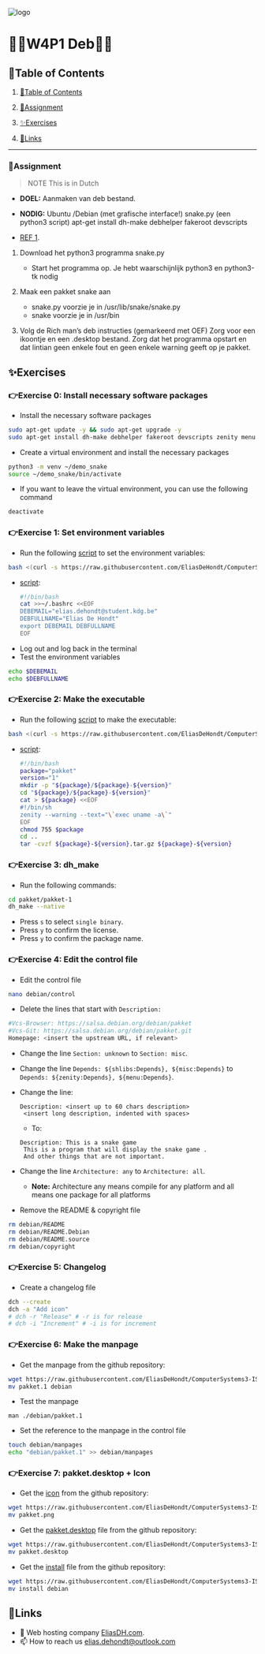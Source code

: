 ![logo](https://eliasdh.com/assets/media/images/logo-github.png)
# 💙🤍W4P1 Deb🤍💙

## 📘Table of Contents

1. [📘Table of Contents](#📘table-of-contents)
2. [📝Assignment](#📝assignment)
3. [✨Exercises](#✨exercises)

4. [🔗Links](#🔗links)

---

### 📝Assignment 
> NOTE This is in Dutch

- **DOEL:**  Aanmaken van deb bestand.

- **NODIG:** Ubuntu /Debian (met grafische interface!) snake.py (een python3 script) apt-get install dh-make debhelper fakeroot devscripts

- [REF 1](https://www.debian.org/doc/debian-policy/).

1. Download het python3 programma snake.py
    - Start het programma op. Je hebt waarschijnlijk python3 en python3-tk nodig

2. Maak een pakket snake aan
    - snake.py voorzie je in /usr/lib/snake/snake.py
    - snake voorzie je in /usr/bin

3. Volg de Rich man’s deb instructies (gemarkeerd met OEF) Zorg voor een ikoontje en een .desktop bestand. Zorg dat het programma opstart en dat lintian geen enkele fout en geen enkele warning geeft op je pakket.

## ✨Exercises

### 👉Exercise 0: Install necessary software packages

- Install the necessary software packages
```bash
sudo apt-get update -y && sudo apt-get upgrade -y
sudo apt-get install dh-make debhelper fakeroot devscripts zenity menu python3-venv python3 wget curl -y
```

- Create a virtual environment and install the necessary packages
```bash
python3 -m venv ~/demo_snake
source ~/demo_snake/bin/activate
```

- If you want to leave the virtual environment, you can use the following command
```bash
deactivate
```

### 👉Exercise 1: Set environment variables

- Run the following [script](/Scripts/Deb/variables.sh) to set the environment variables:
```bash
bash <(curl -s https://raw.githubusercontent.com/EliasDeHondt/ComputerSystems3-ISB/main/Scripts/Deb/variables.sh )
```
- [script](/Scripts/Deb/variables.sh):
    ```bash
    #!/bin/bash
    cat >>~/.bashrc <<EOF
    DEBEMAIL="elias.dehondt@student.kdg.be"
    DEBFULLNAME="Elias De Hondt"
    export DEBEMAIL DEBFULLNAME
    EOF
    ```
- Log out and log back in the terminal
- Test the environment variables
```bash
echo $DEBEMAIL
echo $DEBFULLNAME
```

### 👉Exercise 2: Make the executable

- Run the following [script](/Scripts/Deb/executable.sh) to make the executable:
```bash
bash <(curl -s https://raw.githubusercontent.com/EliasDeHondt/ComputerSystems3-ISB/main/Scripts/Deb/executable.sh )
```
- [script](/Scripts/Deb/executable.sh):
    ```bash
    #!/bin/bash
    package="pakket"
    version="1"
    mkdir -p "${package}/${package}-${version}"
    cd "${package}/${package}-${version}"
    cat > ${package} <<EOF
    #!/bin/sh
    zenity --warning --text="\`exec uname -a\`"
    EOF
    chmod 755 $package
    cd ..
    tar -cvzf ${package}-${version}.tar.gz ${package}-${version}
    ```

### 👉Exercise 3: dh_make

- Run the following commands:
```bash
cd pakket/pakket-1
dh_make --native
```
- Press `s` to select `single binary`.
- Press `y` to confirm the license.
- Press `y` to confirm the package name.

### 👉Exercise 4: Edit the control file

- Edit the control file
```bash
nano debian/control
```
- Delete the lines that start with `Description:`
```bash
#Vcs-Browser: https://salsa.debian.org/debian/pakket
#Vcs-Git: https://salsa.debian.org/debian/pakket.git
Homepage: <insert the upstream URL, if relevant>
```

- Change the line `Section: unknown` to `Section: misc`.
- Change the line `Depends: ${shlibs:Depends}, ${misc:Depends}` to `Depends: ${zenity:Depends}, ${menu:Depends}`.
- Change the line:
    ```plaintext
    Description: <insert up to 60 chars description>
     <insert long description, indented with spaces>
    ```
    - To:
    ```plaintext
    Description: This is a snake game
     This is a program that will display the snake game .
     And other things that are not important.
    ```
- Change the line `Architecture: any` to `Architecture: all`.
    - **Note:** Architecture any means compile for any platform and all means one package for all platforms


- Remove the README & copyright file
```bash
rm debian/README
rm debian/README.Debian
rm debian/README.source
rm debian/copyright
```

### 👉Exercise 5: Changelog

- Create a changelog file
```bash
dch --create
dch -a "Add icon"
# dch -r "Release" # -r is for release
# dch -i "Increment" # -i is for increment
```

### 👉Exercise 6: Make the manpage

- Get the manpage from the github repository:
```bash
wget https://raw.githubusercontent.com/EliasDeHondt/ComputerSystems3-ISB/main/Scripts/Deb/pakket.1
mv pakket.1 debian
```

- Test the manpage
```
man ./debian/pakket.1
```

- Set the reference to the manpage in the control file
```bash
touch debian/manpages
echo "debian/pakket.1" >> debian/manpages
```

### 👉Exercise 7: pakket.desktop + Icon

- Get the [icon](/Images/32x32.png) from the github repository:
```bash
wget https://raw.githubusercontent.com/EliasDeHondt/ComputerSystems3-ISB/main/Images/pakket.png
mv pakket.png
```

- Get the [pakket.desktop](/Scripts/Deb/pakket.desktop) file from the github repository:
```bash
wget https://raw.githubusercontent.com/EliasDeHondt/ComputerSystems3-ISB/main/Scripts/Deb/pakket.desktop
mv pakket.desktop
```

- Get the [install](/Scripts/Deb/install) file from the github repository:
```bash
wget https://raw.githubusercontent.com/EliasDeHondt/ComputerSystems3-ISB/main/Scripts/Deb/install
mv install debian
```















## 🔗Links
- 👯 Web hosting company [EliasDH.com](https://eliasdh.com).
- 📫 How to reach us elias.dehondt@outlook.com